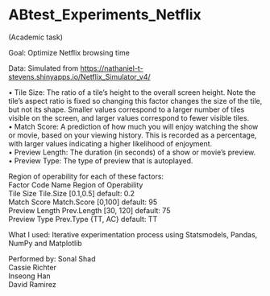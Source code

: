 # ABtest_Experiments_Netflix
(Academic task)

Goal: Optimize Netflix browsing time

Data: Simulated from  https://nathaniel-t-stevens.shinyapps.io/Netflix_Simulator_v4/

• Tile Size: The ratio of a tile’s height to the overall screen height. Note the tile’s aspect ratio is fixed
so changing this factor changes the size of the tile, but not its shape. Smaller values correspond to a
larger number of tiles visible on the screen, and larger values correspond to fewer visible tiles.        
• Match Score: A prediction of how much you will enjoy watching the show or movie, based on your
viewing history. This is recorded as a percentage, with larger values indicating a higher likelihood of
enjoyment.         
• Preview Length: The duration (in seconds) of a show or movie’s preview.         
• Preview Type: The type of preview that is autoplayed.         

Region of operability for each of these factors:        
     Factor Code Name Region of Operability       
     Tile Size Tile.Size [0.1,0.5] default: 0.2         
     Match Score Match.Score [0,100] default: 95       
     Preview Length Prev.Length [30, 120] default: 75          
     Preview Type Prev.Type {TT, AC} default: TT        


What I used: Iterative experimentation process using Statsmodels, Pandas, NumPy and Matplotlib

Performed by:
    Sonal Shad       
    Cassie Richter       
    Inseong Han      
    David Ramirez        
